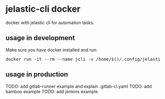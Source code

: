 # jelastic-cli docker
docker with jelastic cli for automation tasks.
## usage in development
Make sure you have docker installed and run:
<pre>
docker run -it --rm --name jcli -v /home/$()/.config/jelastic:/root/.config/jelastic ilanh/jcli:latest /root/jelastic/environment/control/getenvs
</pre>
## usage in production
TODO: add gitlab-runner example and explain .gitlab-ci.yaml 
TODO: add bamboo example
TODO: add jenkins example 

